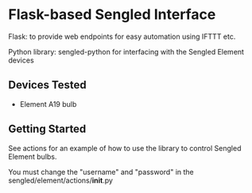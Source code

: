 # Flask-based Sengled Interface
Flask: to provide web endpoints for easy automation using IFTTT etc.

Python library: sengled-python for interfacing with the Sengled Element devices

## Devices Tested
* Element A19 bulb

## Getting Started
See actions for an example of how to use the library to control Sengled Element bulbs.

You must change the "username" and "password" in the sengled/element/actions/__init__.py
